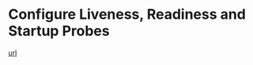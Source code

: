 # Configure Liveness, Readiness and Startup Probes
[url](https://kubernetes.io/docs/tasks/configure-pod-container/configure-liveness-readiness-startup-probes/)
